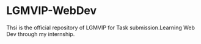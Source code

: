 # LGMVIP-WebDev
Thsi is the official repository of LGMVIP for Task submission.Learning Web Dev through my internship.
